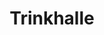 ---
title: "Trinkhalle"
url: /duesseldorf/trinkhalle-carl-friedrich-goerdeler-strasse/
shop: Kiosk
---